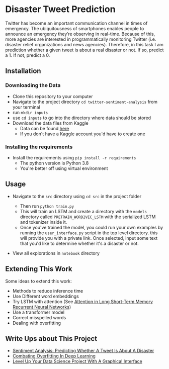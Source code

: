 # Disaster Tweet Prediction 

Twitter has become an important communication channel in times of emergency.
The ubiquitousness of smartphones enables people to announce an emergency they’re observing
in real-time. Because of this, more agencies are interested in programmatically monitoring Twitter
(i.e. disaster relief organizations and news agencies). Therefore, in this task I am prediction
whether a given tweet is about a real disaster or not. If so, predict a 1. If not, predict a 0.

## Installation 
### Downloading the Data
- Clone this repository to your computer 
- Navigate to the project directory `cd twitter-sentiment-analysis` from your terminal 
- run `mkdir inputs`
- use `cd inputs` to go into the directory where data should be stored
- Download the data files from Kaggle
    - Data can be found [here](https://www.kaggle.com/c/nlp-getting-started/data)
    - If you don't have a Kaggle account you'd have to create one
    
### Installing the requirements
- Install the requirements using `pip install -r requirements` 
    - The python version is Python 3.8
    - You're better off using virtual environment 

## Usage 

- Navigate to the `src` directory using `cd src` in the project folder
    - Then run `python train.py`
    - This will train an LSTM and create a directory with the `models` directory called `PRETRAIN_WORD2VEC_LSTM` with
    the serialized LSTM and tokenizer inside it. 
    - Once you've trained the model, you could run your own examples by running the `user_interface.py` script in the top level directory. 
    this will provide you with a private link. Once selected, input some text that you'd like to determine whether it's a disaster or not.
    
- View all explorations in `notebook` directory
    
## Extending This Work
Some ideas to extend this work: 
- Methods to reduce inference time
- Use Different word embeddings
- Try LSTM with attention (See [Attention in Long Short-Term Memory Recurrent Neural Networks](https://machinelearningmastery.com/attention-long-short-term-memory-recurrent-neural-networks/))
- Use a transformer model
- Correct misspelled words 
- Dealing with overfitting 

## Write Ups about This Project
- [Sentiment Analysis: Predicting Whether A Tweet Is About A Disaster](https://towardsdatascience.com/sentiment-analysis-predicting-whether-a-tweet-is-about-a-disaster-c004d09d7245?source=your_stories_page-------------------------------------)
- [Combating Overfitting In Deep Learning](https://towardsdatascience.com/combating-overfitting-in-deep-learning-efb0fdabfccc?source=your_stories_page-------------------------------------)
- [Level Up Your Data Science Project With A Graphical Interface](https://towardsdatascience.com/level-up-your-data-science-project-with-a-graphical-interface-cb5704792509?source=your_stories_page-------------------------------------)

